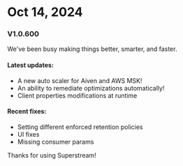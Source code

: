 # Oct 14, 2024

### V1.0.600

We've been busy making things better, smarter, and faster.

#### **Latest updates:**

* A new auto scaler for Aiven and AWS MSK!
* An ability to remediate optimizations automatically!
* Client properties modifications at runtime

#### Recent fixes:

* Setting different enforced retention policies
* UI fixes
* Missing consumer params

Thanks for using Superstream!

